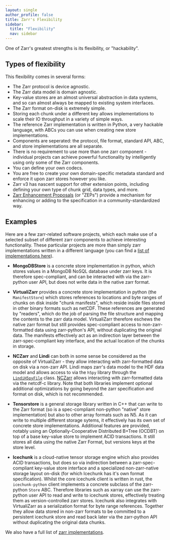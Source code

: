 ```yaml
---
layout: single
author_profile: false
title: Zarr's Flexibility
sidebar:
  title: "Flexibility"
  nav: sidebar
---
```


One of Zarr's greatest strengths is its flexibility, or "hackability".

## Types of flexibility

This flexibility comes in several forms:
- The Zarr protocol is device agnostic.
- The Zarr data model is domain agnostic.
- Key-value stores are an almost universal abstraction in data systems, and so can almost always be mapped to existing system interfaces.
- The Zarr format on-disk is extremely simple.
- Storing each chunk under a different key allows implementations to scale their IO throughput in a variety of simple ways.
- The reference Zarr implementation is written in Python, a very hackable language, with ABCs you can use when creating new store implementations.
- Components are seperated: the protocol, file format, standard API, ABC, and store implementations are all separate.
- There is no requirement to use more than one zarr component - individual projects can achieve powerful functionality by intelligently using only some of the Zarr components.
- You can define your own codecs.
- You are free to create your own domain-specific metadata standard and enforce it upon zarr stores however you like.
- Zarr v3 has nascent support for other extension points, including defining your own type of chunk grid, data types, and more.
- [Zarr Enhancement Proposals](https://zarr.dev/zeps/) (or "ZEPs") provide a mechanism for enhancing or adding to the specification in a community-standardized way.

## Examples

Here are a few zarr-related software projects, which each make use of a selected subset of different zarr components to achieve interesting functionality. 
These particular projects are more than simply zarr implementations written in a different language (you can find a [list of implementations here](https://zarr.dev/implementations/)).

- **MongoDBStore** is a concrete store implementation in python, which stores values in a MongoDB NoSQL database under zarr keys. 
It is therefore spec-compliant, and can be interacted with via the zarr-python user API, but does not write data in the native zarr format.

- **VirtualiZarr** provides a concrete store implementation in python (the `ManifestStore`) which stores references to locations and byte ranges of chunks on disk inside "chunk manifests", which reside inside files stored in other binary formats such as netCDF. 
These references are generated by "readers", which do the job of parsing the file structure and mapping the contents to the zarr data model. 
VirtualiZarr therefore eschews the native zarr format but still provides spec-compliant access to non-zarr-formatted data using zarr-python's API, without duplicating the original data.
The manifests effectively act as an indirection layer between the zarr-spec-compliant key interface, and the actual location of the chunks in storage.

- **NCZarr** and **Lindi** can both in some sense be considered as the opposite of VirtualiZarr - they allow interacting with zarr-formatted data on disk via a non-zarr API. 
Lindi maps zarr's data model to the HDF data model and allows access to via the `h5py` library through the [`LindiH5pyFile`](https://github.com/NeurodataWithoutBorders/lindi/blob/b125c111880dd830f2911c1bc2084b2de94f6d71/lindi/LindiH5pyFile/LindiH5pyFile.py#L28) class. 
[NCZarr](https://docs.unidata.ucar.edu/nug/current/nczarr_head.html) allows interacting with zarr-formatted data via the netcdf-c library. 
Note that both libraries implement optional additional optimizations by going beyond the zarr specification and format on disk, which is not recommended.

- **Tensorstore** is a general storage library written in C++ that can write to the Zarr format (so is a spec-compliant non-python "native" store implementation) but also to other array formats such as N5.
As it can write to multiple different storage sytems, it effectively has its own set of concrete store implementations.
Additional features are provided, notably using an Optionally-Cooperative Distributed B+Tree (OCDBT) on top of a base key-value store to implement ACID transactions. 
It still stores all data using the native Zarr Format, but versions keys at the store level.

- **Icechunk** is a cloud-native tensor storage engine which also provides ACID transactions, but does so via indirection between a zarr-spec-compliant key-value store interface and a specialized non-zarr-native storage layout on-disk (for which Icechunk has it's own format specification). 
Whilst the core icechunk client is written in rust, the `icechunk-python` client implements a concrete subclass of the zarr-python `Store` ABC. 
Therefore libraries such as xarray can use the zarr-python user API to read and write to icechunk stores, effectively treating them as version-controlled zarr stores. 
Icechunk also integrates with VirtualiZarr as a serialization format for byte range references. 
Together they allow data stored in non-zarr formats to be committed to a persistent icechunk store and read back later via the zarr-python API without duplicating the original data chunks.

We also have a full list of [zarr implementations](https://zarr.dev/implementations/).